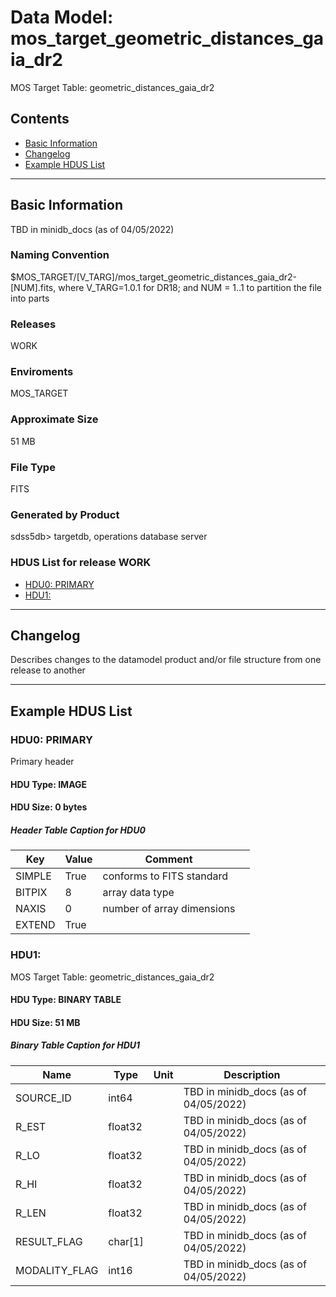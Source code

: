 # Data Model: mos_target_geometric_distances_gaia_dr2


MOS Target Table: geometric_distances_gaia_dr2


## Contents
- [Basic Information](#basic-information)
- [Changelog](#changelog)
- [Example HDUS List](#example-hdus-list)

---

## Basic Information
TBD in minidb_docs (as of 04/05/2022)

### Naming Convention
$MOS_TARGET/[V_TARG]/mos_target_geometric_distances_gaia_dr2-[NUM].fits, where V_TARG=1.0.1 for DR18; and NUM = 1..1 to partition the file into parts

### Releases
WORK

### Enviroments
MOS_TARGET

### Approximate Size
51 MB

### File Type
FITS

### Generated by Product
sdss5db> targetdb, operations database server

### HDUS List for release WORK
  - [HDU0: PRIMARY](#hdu0-primary)
  - [HDU1: ](#hdu1-)

---

## Changelog
Describes changes to the datamodel product and/or file structure from one release to another

---
## Example HDUS List

### HDU0: PRIMARY
Primary header

#### HDU Type: IMAGE
#### HDU Size:  0 bytes

##### Header Table Caption for HDU0
Key | Value | Comment | |
| --- | --- | --- | --- |
| SIMPLE | True | conforms to FITS standard |
| BITPIX | 8 | array data type |
| NAXIS | 0 | number of array dimensions |
| EXTEND | True |  |



### HDU1: 
MOS Target Table: geometric_distances_gaia_dr2

#### HDU Type: BINARY TABLE
#### HDU Size:  51 MB

##### Binary Table Caption for HDU1
Name | Type | Unit | Description |
| --- | --- | --- | --- |
 | SOURCE_ID | int64 |  | TBD in minidb_docs (as of 04/05/2022) |
 | R_EST | float32 |  | TBD in minidb_docs (as of 04/05/2022) |
 | R_LO | float32 |  | TBD in minidb_docs (as of 04/05/2022) |
 | R_HI | float32 |  | TBD in minidb_docs (as of 04/05/2022) |
 | R_LEN | float32 |  | TBD in minidb_docs (as of 04/05/2022) |
 | RESULT_FLAG | char[1] |  | TBD in minidb_docs (as of 04/05/2022) |
 | MODALITY_FLAG | int16 |  | TBD in minidb_docs (as of 04/05/2022) |


